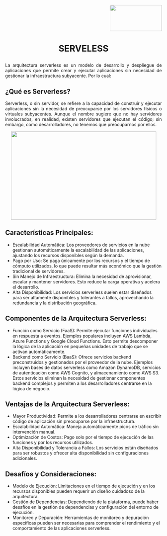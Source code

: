 <p align="right">
  <img src="https://github.com/Marlith08/AWS_Project_Template/assets/150297300/387f6cab-83d1-4de9-ba74-52d8b0841334" width=167" height="84">
</p>

# <p align="center">SERVELESS</p>

 <p align="justify">La arquitectura serverless es un modelo de desarrollo y despliegue de aplicaciones que permite crear y ejecutar aplicaciones sin necesidad de gestionar la infraestructura subyacente. Por lo cual:
</p>

## ¿Qué es Serverless?
 <p align="justify">Serverless, o sin servidor, se refiere a la capacidad de construir y ejecutar aplicaciones sin la necesidad de preocuparse por los servidores físicos o virtuales subyacentes. Aunque el nombre sugiere que no hay servidores involucrados, en realidad, existen servidores que ejecutan el código; sin embargo, como desarrolladores, no tenemos que preocuparnos por ellos.</p>

 <p align="center">
  <img src="https://github.com/Marlith08/AWS_Project_Template/assets/136536376/310c5344-37f6-4d86-930f-66be06968d34" width=467" height="284">
</p>

## Características Principales:

  *   Escalabilidad Automática: Los proveedores de servicios en la nube gestionan automáticamente la escalabilidad de las aplicaciones, ajustando los recursos disponibles según la demanda.
  *  Pago por Uso: Se paga únicamente por los recursos y el tiempo de cómputo utilizados, lo que puede resultar más económico que la gestión tradicional de servidores.
  *  Sin Manejo de Infraestructura: Elimina la necesidad de aprovisionar, escalar y mantener servidores. Esto reduce la carga operativa y acelera el desarrollo.
  *  Alta Disponibilidad: Los servicios serverless suelen estar diseñados para ser altamente disponibles y tolerantes a fallos, aprovechando la redundancia y la distribución geográfica.
    
## Componentes de la Arquitectura Serverless:
  *  Función como Servicio (FaaS): Permite ejecutar funciones individuales en respuesta a eventos. Ejemplos populares incluyen AWS Lambda, Azure Functions y Google Cloud Functions. Esto permite descomponer la lógica de la aplicación en pequeñas unidades de trabajo que se activan automáticamente.
  *  Backend como Servicio (BaaS): Ofrece servicios backend preconstruidos y gestionados por el proveedor de la nube. Ejemplos incluyen bases de datos serverless como Amazon DynamoDB, servicios de autenticación como AWS Cognito, y almacenamiento como AWS S3. Estos servicios eliminan la necesidad de gestionar componentes backend complejos y permiten a los desarrolladores centrarse en la lógica de negocio.

## Ventajas de la Arquitectura Serverless:
  *  Mayor Productividad: Permite a los desarrolladores centrarse en escribir código de aplicación sin preocuparse por la infraestructura.
  *  Escalabilidad Automática: Maneja automáticamente picos de tráfico sin intervención manual.
  *  Optimización de Costos: Pago solo por el tiempo de ejecución de las funciones y por los recursos utilizados.
  *  Alta Disponibilidad y Tolerancia a Fallos: Los servicios están diseñados para ser robustos y ofrecer alta disponibilidad sin configuraciones adicionales.

## Desafíos y Consideraciones:
  *  Modelo de Ejecución: Limitaciones en el tiempo de ejecución y en los recursos disponibles pueden requerir un diseño cuidadoso de la arquitectura.
  *  Gestión de Dependencias: Dependiendo de la plataforma, puede haber desafíos en la gestión de dependencias y configuración del entorno de ejecución.
  * Monitoreo y Depuración: Herramientas de monitoreo y depuración específicas pueden ser necesarias para comprender el rendimiento y el comportamiento de las aplicaciones serverless.
